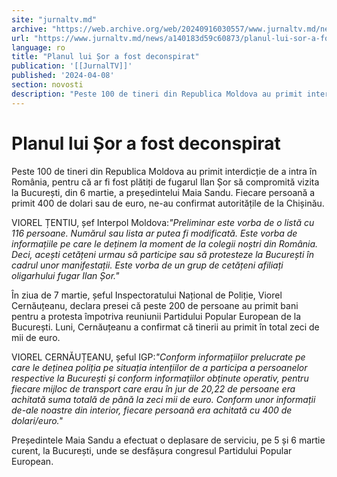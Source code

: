 ```yaml
---
site: "jurnaltv.md"
archive: "https://web.archive.org/web/20240916030557/www.jurnaltv.md/news/a140183d59c60873/planul-lui-sor-a-fost-deconspirat.html"
url: "https://www.jurnaltv.md/news/a140183d59c60873/planul-lui-sor-a-fost-deconspirat.html"
language: ro
title: "Planul lui Șor a fost deconspirat"
publication: '[[JurnalTV]]'
published: '2024-04-08'
section: novosti
description: "Peste 100 de tineri din Republica Moldova au primit interdicție de a intra în România, pentru că ar fi fost plătiți de fugarul Ilan Șor să compromită vizita la București, din 6 martie, a președintelui Maia Sandu. Fiecare persoană a primit 400 de dolari sau de euro, ne-au confirmat autoritățile de la Chișinău."
---
```


# Planul lui Șor a fost deconspirat

Peste 100 de tineri din Republica Moldova au primit interdicție de a intra în România, pentru că ar fi fost plătiți de fugarul Ilan Șor să compromită vizita la București, din 6 martie, a președintelui Maia Sandu. Fiecare persoană a primit 400 de dolari sau de euro, ne-au confirmat autoritățile de la Chișinău.

VIOREL ȚENTIU, șef Interpol Moldova:*"Preliminar este vorba de o listă cu 116 persoane. Numărul sau lista ar putea fi modificată. Este vorba de informațiile pe care le deținem la moment de la colegii noștri din România. Deci, acești cetățeni urmau să participe sau să protesteze la București în cadrul unor manifestații. Este vorba de un grup de cetățeni afiliați oligarhului fugar Ilan Șor."*

În ziua de 7 martie, șeful Inspectoratului Național de Poliție, Viorel Cernăuțeanu, declara presei că peste 200 de persoane au primit bani pentru a protesta împotriva reuniunii Partidului Popular European de la București. Luni, Cernăuțeanu a confirmat că tinerii au primit în total zeci de mii de euro.

VIOREL CERNĂUȚEANU, șeful IGP:*"Conform informațiilor prelucrate pe care le deținea poliția pe situația intențiilor de a participa a persoanelor respective la București și conform informațiilor obținute operativ, pentru fiecare mijloc de transport care erau în jur de 20,22 de persoane era achitată suma totală de până la zeci mii de euro. Conform unor informații de-ale noastre din interior, fiecare persoană era achitată cu 400 de dolari/euro."*

Președintele Maia Sandu a efectuat o deplasare de serviciu, pe 5 și 6 martie curent, la București, unde se desfășura congresul Partidului Popular European.